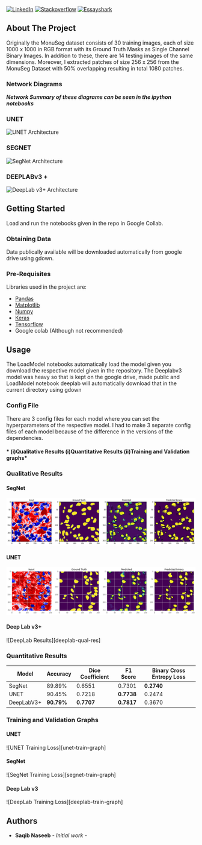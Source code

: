 [![LinkedIn][linkedin-shield]][linkedin-url]
[![Stackoverflow][stackoverflow-shield]][stackoverflow-url]
[![Essayshark][essayshark-shield]][essayshark-url]

<!-- ABOUT THE PROJECT -->
## About The Project
              
Originally the MonuSeg dataset consists of 30 training images, each of size 1000 x 1000 in RGB format with its Ground Truth Masks as Single Channel Binary Images. In addition to these, there are 14 testing images of the same dimensions.
Moreover, I extracted patches of size 256 x 256 from the MonuSeg Dataset with 50% overlapping resulting in total 1080 patches.

### Network Diagrams

_**Network Summary of these diagrams can be seen in the ipython notebooks**_

### UNET
![UNET Architecture](https://www.researchgate.net/profile/Alan_Jackson9/publication/323597886/figure/fig2/AS:601386504957959@1520393124691/Convolutional-neural-network-CNN-architecture-based-on-UNET-Ronneberger-et-al.png)

### SEGNET
![SegNet Architecture](https://www.researchgate.net/profile/Vijay_Badrinarayanan/publication/283471087/figure/fig1/AS:391733042008065@1470407843299/An-illustration-of-the-SegNet-architecture-There-are-no-fully-connected-layers-and-hence.png)

### DEEPLABv3 +
![DeepLab v3+ Architecture](https://www.researchgate.net/profile/Manu_Goyal9/publication/330871054/figure/fig3/AS:722795042455552@1549339175407/Detailed-architecture-of-DeeplabV3-for-segmentation-on-skin-lesion-dataset-25.ppm)

<!-- GETTING STARTED -->

## Getting Started
Load and run the notebooks given in the repo in Google Collab. 

### Obtaining Data
Data publically available will be downloaded automatically from google drive using gdown. 

### Pre-Requisites
Libraries used in the project are:
* [Pandas](https://pandas.pydata.org/)
* [Matplotlib](https://matplotlib.org/)
* [Numpy](https://numpy.org)
* [Keras](https://keras.io)
* [Tensorflow](https://tensorflow.org)
* Google colab (Although not recommended)

<!-- USAGE EXAMPLES -->
## Usage
The LoadModel notebooks automatically load the model given you download the respective model given in the repository. The Deeplabv3 model was heavy so that is kept on the google drive, made public and LoadModel notebook deeplab will automatically download that in the current directory using gdown

### Config File
There are 3 config files for each model where you can set the hyperparameters of the respective model. I had to make 3 separate config files of each model because of the difference in the versions of the dependencies.

#### * (i)Qualitative Results (i)Quantitative Results (ii)Training and Validation graphs*


### Qualitative Results

#### SegNet
![SegNet Results][segnet-qual-res]

#### UNET
![UNET Results][unet-qual-res]

#### Deep Lab v3+
![DeepLab Results][deeplab-qual-res]

### Quantitative Results
| Model | Accuracy | Dice Coefficient | F1 Score | Binary Cross Entropy Loss|
| ------------- | ------------- | ------------- | ------------- | ------------- |
| SegNet | 89.89% | 0.6551 | 0.7301 | **0.2740** |
| UNET | 90.45% | 0.7218 | **0.7738** | 0.2474 |
| DeepLabV3+ | **90.79%** | **0.7707** | **0.7817** | 0.3670 |


### Training and Validation Graphs

#### UNET
![UNET Training Loss][unet-train-graph]
#### SegNet
![SegNet Training Loss][segnet-train-graph]
#### Deep Lab v3
![DeepLab Training Loss][deeplab-train-graph]


## Authors
* **Saqib Naseeb** - *Initial work* -

[linkedin-shield]: https://img.shields.io/badge/-LinkedIn-black.svg?style=flat-square&logo=linkedin&colorB=555
[linkedin-url]: https://www.linkedin.com/in/saqib-naseeb/
[stackoverflow-shield]:https://img.shields.io/badge/stackover-flow-orange
[stackoverflow-url]:https://stackoverflow.com/users/4938828/saqib-naseeb
[essayshark-shield]:https://img.shields.io/badge/Essay-Shark-blue
[essayshark-url]:https://essayshark.com/writers/amiablesyed.html

[unet-qual-res]: unet.png
[segnet-qual-res]: segNet_GT.png
[deeplabv3+-qual-res]: deeplabv3.png

